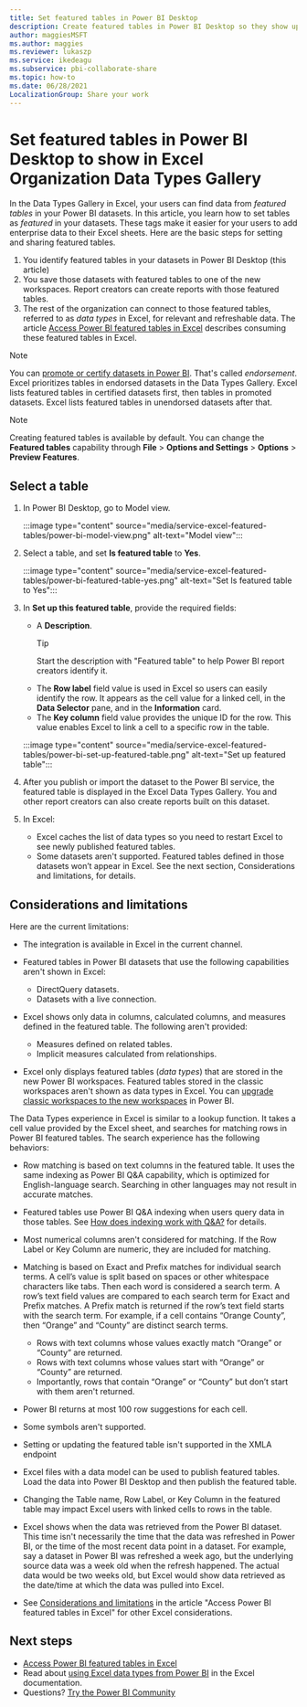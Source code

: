 ```yaml
---
title: Set featured tables in Power BI Desktop
description: Create featured tables in Power BI Desktop so they show up in the Excel Organization Data Types Gallery. 
author: maggiesMSFT
ms.author: maggies
ms.reviewer: lukaszp
ms.service: ikedeagu
ms.subservice: pbi-collaborate-share
ms.topic: how-to
ms.date: 06/28/2021
LocalizationGroup: Share your work
---
```

# Set featured tables in Power BI Desktop to show in Excel Organization Data Types Gallery

In the Data Types Gallery in Excel, your users can find data from *featured tables* in your Power BI datasets. In this article, you learn how to set tables as *featured* in your datasets. These tags make it easier for your users to add enterprise data to their Excel sheets. Here are the basic steps for setting and sharing featured tables.

1. You identify featured tables in your datasets in Power BI Desktop (this article)
1. You save those datasets with featured tables to one of the new workspaces. Report creators can create reports with those featured tables. 
1. The rest of the organization can connect to those featured tables, referred to as *data types* in Excel, for relevant and refreshable data. The article [Access Power BI featured tables in Excel](service-excel-featured-tables.md) describes consuming these featured tables in Excel.

> [!NOTE]
> You can [promote or certify datasets in Power BI](../collaborate-share/service-endorse-content.md). That's called *endorsement*. Excel prioritizes tables in endorsed datasets in the Data Types Gallery. Excel lists featured tables in certified datasets first, then tables in promoted datasets. Excel lists featured tables in unendorsed datasets after that. 

> [!NOTE]
> Creating featured tables is available by default. You can change the **Featured tables** capability through **File** > **Options and Settings** > **Options** > **Preview Features**.

## Select a table

1. In Power BI Desktop, go to Model view.

    :::image type="content" source="media/service-excel-featured-tables/power-bi-model-view.png" alt-text="Model view":::
 
2. Select a table, and set **Is featured table** to **Yes**.

    :::image type="content" source="media/service-excel-featured-tables/power-bi-featured-table-yes.png" alt-text="Set Is featured table to Yes":::

4. In **Set up this featured table**, provide the required fields:

    - A **Description**. 
        > [!TIP]
        > Start the description with "Featured table" to help Power BI report creators identify it.
    - The **Row label** field value is used in Excel so users can easily identify the row. It appears as the cell value for a linked cell, in the **Data Selector** pane, and in the **Information** card. 
    - The **Key column** field value provides the unique ID for the row. This value enables Excel to link a cell to a specific row in the table.

    :::image type="content" source="media/service-excel-featured-tables/power-bi-set-up-featured-table.png" alt-text="Set up featured table":::

1. After you publish or import the dataset to the Power BI service,  the featured table is displayed in the Excel Data Types Gallery. You and other report creators can also create reports built on this dataset.

1. In Excel: 
    - Excel caches the list of data types so you need to restart Excel to see newly published featured tables.
    - Some datasets aren't supported. Featured tables defined in those datasets won’t appear in Excel. See the next section, Considerations and limitations, for details.

## Considerations and limitations

Here are the current limitations:

- The integration is available in Excel in the current channel.
- Featured tables in Power BI datasets that use the following capabilities aren't shown in Excel: 

    - DirectQuery datasets.
    - Datasets with a live connection.

- Excel shows only data in columns, calculated columns, and measures defined in the featured table. The following aren't provided:
   
    - Measures defined on related tables.
    - Implicit measures calculated from relationships.

- Excel only displays featured tables (*data types*) that are stored in the new Power BI workspaces. Featured tables stored in the classic workspaces  aren't shown as data types in Excel. You can [upgrade classic workspaces to the new workspaces](service-upgrade-workspaces.md) in Power BI.

The Data Types experience in Excel is similar to a lookup function. It takes a cell value provided by the Excel sheet, and searches for matching rows in Power BI featured tables. The search experience has the following behaviors:

- Row matching is based on text columns in the featured table. It uses the same indexing as Power BI Q&A capability, which is optimized for English-language search. Searching in other languages may not result in accurate matches. 
- Featured tables use Power BI Q&A indexing when users query data in those tables. See [How does indexing work with Q&A?](../natural-language/q-and-a-data-sources.md#how-does-indexing-work-with-qa) for details.
- Most numerical columns aren't considered for matching. If the Row Label or Key Column are numeric, they are included for matching.
- Matching is based on Exact and Prefix matches for individual search terms. A cell’s value is split based on spaces or other whitespace characters like tabs. Then each word is considered a search term. A row’s text field values are compared to each search term for Exact and Prefix matches. A Prefix match is returned if the row’s text field starts with the search term. For example, if a cell contains “Orange County”, then “Orange” and “County” are distinct search terms. 

    - Rows with text columns whose values exactly match “Orange” or “County” are returned. 
    - Rows with text columns whose values start with “Orange” or “County” are returned. 
    - Importantly, rows that contain “Orange” or “County” but don’t start with them aren't returned.

- Power BI returns at most 100 row suggestions for each cell.
- Some symbols aren't supported.
- Setting or updating the featured table isn't supported in the XMLA endpoint
- Excel files with a data model can be used to publish featured tables. Load the data into Power BI Desktop and then publish the featured table.
- Changing the Table name, Row Label, or Key Column in the featured table may impact Excel users with linked cells to rows in the table. 
- Excel shows when the data was retrieved from the Power BI dataset. This time isn't necessarily the time that the data was refreshed in Power BI, or the time of the most recent data point in a dataset. For example, say a dataset in Power BI was refreshed a week ago, but the underlying source data was a week old when the refresh happened. The actual data would be two weeks old, but Excel would show data retrieved as the date/time at which the data was pulled into Excel.
- See [Considerations and limitations](service-excel-featured-tables.md#considerations-and-limitations) in the article "Access Power BI featured tables in Excel" for other Excel considerations.

## Next steps

- [Access Power BI featured tables in Excel](service-excel-featured-tables.md)
- Read about [using Excel data types from Power BI](https://support.office.com/article/use-excel-data-types-from-power-bi-preview-cd8938ce-f963-444d-b82a-7140848241e9) in the Excel documentation.
- Questions? [Try the Power BI Community](https://community.powerbi.com/)
